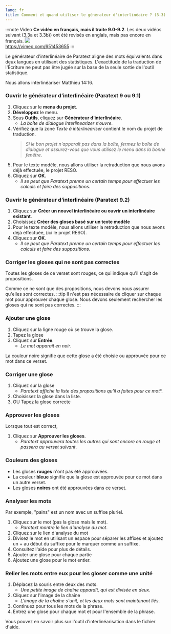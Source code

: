 ```yaml
---
lang: fr
title: Comment et quand utiliser le générateur d'interlinéaire ? (3.3)
---
```


:::note Video
**Ce vidéo en français, mais il traite 9.0-9.2**. Les deux vidéos suivant (3.3a et 3.3b)) ont été revisés en anglais, mais pas encore en français. 
[![ ](../../media/3.3.png)](https://vimeo.com/651453655)  
https://vimeo.com/651453655
:::

Le générateur d'interlinéaire de Paratext aligne des mots équivalents dans deux langues en utilisant des statistiques. L'exactitude de la traduction de l'Écriture ne peut pas être jugée sur la base de la seule sortie de l'outil statistique.

Nous allons interlinéariser Matthieu 14:16.

### Ouvrir le générateur d’interlinéaire (Paratext 9 ou 9.1)

1.  Cliquez sur le **menu du projet**.
1.  **Développez** le menu.
1.  Sous **Outils**, cliquez sur **Générateur d’interlinéaire**.
     -  *La boîte de dialogue Interlinearizer s'ouvre*.
1.  Vérifiez que la zone *Texte à interlinéariser* contient le nom du projet de traduction.  
      >  *Si le bon projet n'apparaît pas dans la boîte, fermez la boîte de dialogue et assurez-vous que vous utilisez le menu dans la bonne fenêtre*.
1.  Pour le texte modèle, nous allons utiliser la retraduction que nous avons déjà effectuée, le projet RESO.
1.  Cliquez sur **OK**.
     -  *Il se peut que Paratext prenne un certain temps pour effectuer les calculs et faire des suppositions*.

### Ouvrir le générateur d’interlinéaire (Paratext 9.2)

1.  Cliquez sur **Créer un nouvel interlinéaire ou ouvrir un interlinéaire existant**.
1.  Choisissez **Créer des gloses basé sur un texte modèle**
1.  Pour le texte modèle, nous allons utiliser la retraduction que nous avons déjà effectuée, (ici le projet RESO).
1.  Cliquez sur **OK**.  
     -  *Il se peut que Paratext prenne un certain temps pour effectuer les calculs et faire des suppositions*.

### Corriger les gloses qui ne sont pas correctes

Toutes les gloses de ce verset sont rouges, ce qui indique qu'il s'agit de propositions.

Comme ce ne sont que des propositions, nous devons nous assurer qu'elles sont correctes.
:::tip
Il n'est pas nécessaire de cliquer sur chaque mot pour approuver chaque glose. Nous devons seulement rechercher les gloses qui ne sont pas correctes.
:::
### Ajouter une glose

1.  Cliquez sur la ligne rouge où se trouve la glose.
1.  Tapez la glose
1.  Cliquez sur **Entrée**.
     -  *Le mot apparaît en noir*.

La couleur noire signifie que cette glose a été choisie ou approuvée pour ce mot dans ce verset.

### Corriger une glose

1.  Cliquez sur la glose  
     -  *Paratext affiche la liste des propositions qu'il a faites pour ce mot**.
1.  Choisissez la glose dans la liste.
1.  OU Tapez la glose correcte

### Approuver les gloses

Lorsque tout est correct,

1.  Cliquez sur **Approuver les gloses**.
     -  *Paratext approuvera toutes les autres qui sont encore en rouge et passera au verset suivant*.

### Couleurs des gloses

-  Les gloses **rouges** n'ont pas été approuvées.
-  La couleur **bleue** signifie que la glose est approuvée pour ce mot dans un autre verset.
-  Les gloses **noires** ont été approuvées dans ce verset.

### Analyser les mots

Par exemple, "pains" est un nom avec un suffixe pluriel.

1.  Cliquez sur le mot (pas la glose mais le mot).
     -  *Paratext montre le lien d'analyse du mot*.
1.  Cliquez sur le lien d'analyse du mot
1.  Divisez le mot en utilisant un espace pour séparer les affixes et ajoutez un + au début du suffixe pour le marquer comme un suffixe.
1.  Consultez l'aide pour plus de détails.
1.  Ajouter une glose pour chaque partie
1.  Ajoutez une glose pour le mot entier.

### Relier les mots entre eux pour les gloser comme une unité

1.  Déplacez la souris entre deux des mots.
     -  *Une petite image de chaîne apparaît, qui est divisée en deux*.
1.  Cliquez sur l'image de la chaîne
     -  *L'image de la chaîne s'unit, et les deux mots sont maintenant liés*.
1.  Continuez pour tous les mots de la phrase.
1.  Entrez une glose pour chaque mot et pour l'ensemble de la phrase.

Vous pouvez en savoir plus sur l'outil d'interlinéarisation dans le fichier d'aide.
